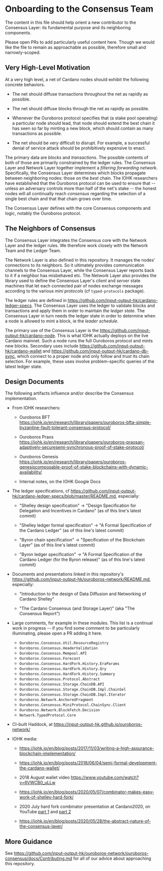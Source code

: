 # Onboarding to the Consensus Team

The content in this file should help orient a new contributor to the Consensus
Layer: its fundamental purpose and its neighboring components.

Please open PRs to add particularly useful content here. Though we would like
the file to remain as approachable as possible, therefore small and
narrowly-scoped.

## Very High-Level Motivation

At a very high level, a net of Cardano nodes should exhibit the following
concrete behaviors.

  * The net should diffuse transactions throughout the net as rapidly as
    possible.

  * The net should diffuse blocks through the net as rapidly as possible.

  * Whenever the Ouroboros protocol specifies that (a stake pool operating) a
    particular node should lead, that node should extend the best chain it has
    seen so far by minting a new block, which should contain as many
    transactions as possible.

  * The net should be very difficult to disrupt. For example, a successful
    denial of service attack should be prohibitively expensive to enact.

The primary data are _blocks_ and _transactions_. The possible contents of both
of those are primarily constrained by the ledger rules. The Consensus Layer and
Network Layer together implement a _filtering forwarding network_. Specifically,
the Consensus Layer determines which blocks propagate between neighboring nodes:
those on the _best_ chain. The IOHK researchers have established that the
Ouroboros protocol can be used to ensure that -- unless an adversary controls
more than half of the net's stake -- the honest nodes will all continually reach
_consensus_ regarding the selection of a single best chain and that that chain
grows over time.

The Consensus Layer defines with the core Consensus components and logic,
notably the Ouroboros protocol.

## The Neighbors of Consensus

The Consensus Layer integrates the Consensus core with the Network Layer and the
ledger rules. We therefore work closely with the Network Team and the Ledger
Team.

The Network Layer is also defined in this repository. It manages the nodes'
connections to its neighbors. So it ultimately provides communication channels
to the Consensus Layer, while the Consensus Layer reports back to it if a
neighbor has misbehaved etc. The Network Layer also provides the library used to
define the Consensus Layer's _client_ and _server_ state machines that let each
connected pair of nodes exchange messages according to the various _mini
protocols_ (cf `typed-protocols` package).

The ledger rules are defined in
https://github.com/input-output-hk/cardano-ledger-specs. The Consensus Layer
uses the ledger to validate blocks and transactions and apply them in order to
maintain _the ledger state_. The Consensus Layer in turn needs the ledger state
in order to determine when a node is allowed to mint a block, ie the _leader
schedule_.

The primary use of the Consensus Layer is the
https://github.com/input-output-hk/cardano-node. This is what IOHK actually
deploys on the live Cardano mainnet. Such a node runs the full Ouroboros
protocol and mints new blocks. Secondary uses include
https://github.com/input-output-hk/cardano-wallet and
https://github.com/input-output-hk/cardano-db-sync, which connect to a proper
node and only follow and _trust_ its chain selection. For example, these uses
involve problem-specific queries of the latest ledger state.

## Design Documents

The following artifacts influence and/or describe the Consensus implementation.

  * From IOHK researchers:

      * Ouroboros BFT https://iohk.io/en/research/library/papers/ouroboros-bfta-simple-byzantine-fault-tolerant-consensus-protocol/

      * Ouroboros Praos https://iohk.io/en/research/library/papers/ouroboros-praosan-adaptively-securesemi-synchronous-proof-of-stake-protocol/

      * Ouroboros Genesis https://iohk.io/en/research/library/papers/ouroboros-genesiscomposable-proof-of-stake-blockchains-with-dynamic-availability/

      * Internal notes, on the IOHK Google Docs

  * The ledger specifications, cf https://github.com/input-output-hk/cardano-ledger-specs/blob/master/README.md, especially:

      * "Shelley design specification" -> "Design Specification for Delegation
        and Incentives in Cardano" (as of this line's latest commit)

      * "Shelley ledger formal specification" -> "A Formal Specification of the
        Cardano Ledger" (as of this line's latest commit)

      * "Byron chain specification" -> "Specification of the Blockchain Layer"
        (as of this line's latest commit)

      * "Byron ledger specification" -> "A Formal Specification of the Cardano
        Ledger (for the Byron release)" (as of this line's latest commit)

  * Documents and presentations linked in this repository's
    https://github.com/input-output-hk/ouroboros-network/README.md, especially:

      * "Introduction to the design of Data Diffusion and Networking of Cardano
        Shelley"

      * "The Cardano Consensus (and Storage Layer)" (aka "The Consensus Report")

  * Large comments, for example in these modules. This list is a continual work
    in progress -- if you find some comment to be particularly illuminating,
    please open a PR adding it here.

      * `Ouroboros.Consensus.Util.ResourceRegistry`
      * `Ouroboros.Consensus.HeaderValidation`
      * `Ouroboros.Consensus.Mempool.API`
      * `Ouroboros.Consensus.Forecast`
      * `Ouroboros.Consensus.HardFork.History.EraParams`
      * `Ouroboros.Consensus.HardFork.History.Qry`
      * `Ouroboros.Consensus.HardFork.History.Summary`
      * `Ouroboros.Consensus.Protocol.Abstract`
      * `Ouroboros.Consensus.Storage.ChainDB.API`
      * `Ouroboros.Consensus.Storage.ChainDB.Impl.ChainSel`
      * `Ouroboros.Consensus.Storage.ChainDB.Impl.Iterator`
      * `Ouroboros.Network.AnchoredFragment`
      * `Ouroboros.Consensus.MiniProtocol.ChainSync.Client`
      * `Ouroboros.Network.BlockFetch.Decision`
      * `Network.TypedProtocol.Core`

  * CI-built Haddock, at https://input-output-hk.github.io/ouroboros-network/

  * IOHK media:

      * https://iohk.io/en/blog/posts/2017/11/03/writing-a-high-assurance-blockchain-implementation/

      * https://iohk.io/en/blog/posts/2018/06/04/semi-formal-development-the-cardano-wallet/

      * 2018 August wallet video https://www.youtube.com/watch?v=6VWCB0_uLLw

      * https://iohk.io/en/blog/posts/2020/05/07/combinator-makes-easy-work-of-shelley-hard-fork/

      * 2020 July hard fork combinator presentation at Cardano2020, on YouTube
        [part 1](https://www.youtube.com/watch?v=D8OTZULEsaI) and [part 2](
        https://www.youtube.com/watch?v=wNZq6VPLIXg)

      * https://iohk.io/en/blog/posts/2020/05/28/the-abstract-nature-of-the-consensus-layer/

## More Guidance

See
https://github.com/input-output-hk/ouroboros-network/ouroboros-consensus/docs/Contributing.md
for all of our advice about approaching this repository.
